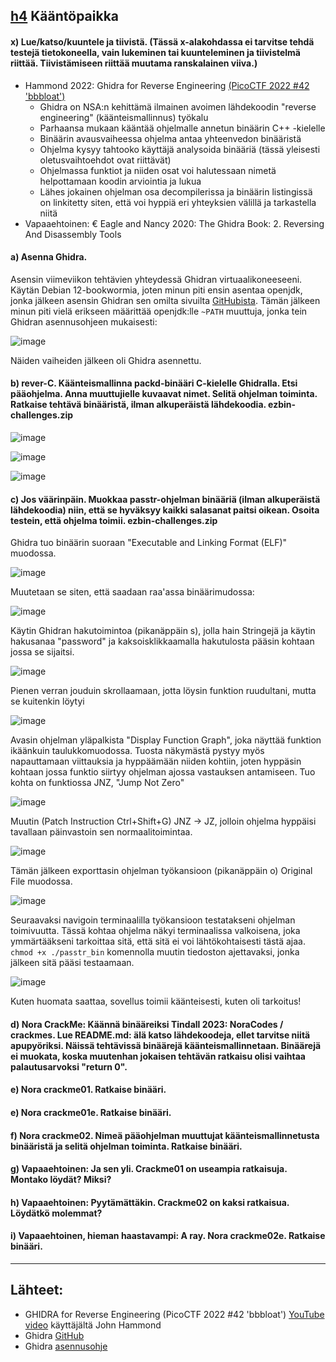 ## [h4](https://terokarvinen.com/application-hacking/#:~:text=tai%20kirjaston%20toteutusta.-,h4,-K%C3%A4%C3%A4nt%C3%B6paikka) Kääntöpaikka


#### x) Lue/katso/kuuntele ja tiivistä. (Tässä x-alakohdassa ei tarvitse tehdä testejä tietokoneella, vain lukeminen tai kuunteleminen ja tiivistelmä riittää. Tiivistämiseen riittää muutama ranskalainen viiva.)
- Hammond 2022: Ghidra for Reverse Engineering [(PicoCTF 2022 #42 'bbbloat')](https://www.youtube.com/watch?v=oTD_ki86c9I)
  - Ghidra on NSA:n kehittämä ilmainen avoimen lähdekoodin "reverse engineering" (käänteismallinnus) työkalu
  - Parhaansa mukaan kääntää ohjelmalle annetun binäärin C++ -kielelle
  - Binäärin avausvaiheessa ohjelma antaa yhteenvedon binääristä
  - Ohjelma kysyy tahtooko käyttäjä analysoida binääriä (tässä yleisesti oletusvaihtoehdot ovat riittävät)
  - Ohjelmassa funktiot ja niiden osat voi halutessaan nimetä helpottamaan koodin arviointia ja lukua
  - Lähes jokainen ohjelman osa decompilerissa ja binäärin listingissä on linkitetty siten, että voi hyppiä eri yhteyksien välillä ja tarkastella niitä
- Vapaaehtoinen: € Eagle and Nancy 2020: The Ghidra Book: 2. Reversing And Disassembly Tools



#### a) Asenna Ghidra.

Asensin viimeviikon tehtävien yhteydessä Ghidran virtuaalikoneeseeni. Käytän Debian 12-bookwormia, joten minun piti ensin asentaa openjdk, jonka jälkeen asensin Ghidran sen omilta sivuilta [GitHubista](https://github.com/NationalSecurityAgency/ghidra/releases). Tämän jälkeen minun piti vielä erikseen määrittää openjdk:lle `~PATH` muuttuja, jonka tein Ghidran asennusohjeen mukaisesti:

![image](https://github.com/user-attachments/assets/151b0142-fbe5-4a58-a55f-fd9afed388d1)

Näiden vaiheiden jälkeen oli Ghidra asennettu.



#### b) rever-C. Käänteismallinna packd-binääri C-kielelle Ghidralla. Etsi pääohjelma. Anna muuttujielle kuvaavat nimet. Selitä ohjelman toiminta. Ratkaise tehtävä binääristä, ilman alkuperäistä lähdekoodia. ezbin-challenges.zip

![image](https://github.com/user-attachments/assets/70100a14-517c-4cdc-a232-f0c962a930fe)

![image](https://github.com/user-attachments/assets/39526217-af20-42ab-952a-9f49b25a8699)

![image](https://github.com/user-attachments/assets/d2a51b59-a2da-428f-8810-4cefdf053e78)




#### c) Jos väärinpäin. Muokkaa passtr-ohjelman binääriä (ilman alkuperäistä lähdekoodia) niin, että se hyväksyy kaikki salasanat paitsi oikean. Osoita testein, että ohjelma toimii. ezbin-challenges.zip

Ghidra tuo binäärin suoraan "Executable and Linking Format (ELF)" muodossa.

![image](https://github.com/user-attachments/assets/e21debad-44ed-449b-a349-ae37e903da3b)

Muutetaan se siten, että saadaan raa'assa binäärimudossa:

![image](https://github.com/user-attachments/assets/e86413ee-2ae2-4a99-b866-1937c91fca6f)

Käytin Ghidran hakutoimintoa (pikanäppäin s), jolla hain Stringejä ja käytin hakusanaa "password" ja kaksoisklikkaamalla hakutulosta pääsin kohtaan jossa se sijaitsi.

![image](https://github.com/user-attachments/assets/fd880fb4-373a-489c-870c-2d80107a58d6)

Pienen verran jouduin skrollaamaan, jotta löysin funktion ruudultani, mutta se kuitenkin löytyi

![image](https://github.com/user-attachments/assets/ee72c713-d7e4-4bc6-b0d9-4365e6f54ba7)

Avasin ohjelman yläpalkista "Display Function Graph", joka näyttää funktion ikäänkuin taulukkomuodossa. Tuosta näkymästä pystyy myös napauttamaan viittauksia ja hyppäämään niiden kohtiin, joten hyppäsin kohtaan jossa funktio siirtyy ohjelman ajossa vastauksen antamiseen. Tuo kohta on funktiossa JNZ, "Jump Not Zero"

![image](https://github.com/user-attachments/assets/2505f8c7-0e50-4eac-b661-3b636bc30648)

Muutin (Patch Instruction Ctrl+Shift+G) JNZ -> JZ, jolloin ohjelma hyppäisi tavallaan päinvastoin sen normaalitoimintaa.

![image](https://github.com/user-attachments/assets/882ae9c3-c8ef-4dcc-aaf2-018c68e3dd4a)

Tämän jälkeen exporttasin ohjelman työkansioon (pikanäppäin o) Original File muodossa.

![image](https://github.com/user-attachments/assets/81448844-3fce-4183-b670-25c9f0c4b8f7)

Seuraavaksi navigoin terminaalilla työkansioon testatakseni ohjelman toimivuutta. Tässä kohtaa ohjelma näkyi terminaalissa valkoisena, joka ymmärtääkseni tarkoittaa sitä, että sitä ei voi lähtökohtaisesti tästä ajaa. `chmod +x ./passtr_bin` komennolla muutin tiedoston ajettavaksi, jonka jälkeen sitä pääsi testaamaan.

![image](https://github.com/user-attachments/assets/5c115f0e-e705-4bfd-ae08-909d17260963)

Kuten huomata saattaa, sovellus toimii käänteisesti, kuten oli tarkoitus!



#### d) Nora CrackMe: Käännä binääreiksi Tindall 2023: NoraCodes / crackmes. Lue README.md: älä katso lähdekoodeja, ellet tarvitse niitä apupyöriksi. Näissä tehtävissä binäärejä käänteismallinnetaan. Binäärejä ei muokata, koska muutenhan jokaisen tehtävän ratkaisu olisi vaihtaa palautusarvoksi "return 0".

#### e) Nora crackme01. Ratkaise binääri.

#### e) Nora crackme01e. Ratkaise binääri.

#### f) Nora crackme02. Nimeä pääohjelman muuttujat käänteismallinnetusta binääristä ja selitä ohjelman toiminta. Ratkaise binääri.



#### g) Vapaaehtoinen: Ja sen yli. Crackme01 on useampia ratkaisuja. Montako löydät? Miksi?

#### h) Vapaaehtoinen: Pyytämättäkin. Crackme02 on kaksi ratkaisua. Löydätkö molemmat?

#### i) Vapaaehtoinen, hieman haastavampi: A ray. Nora crackme02e. Ratkaise binääri.



---
## Lähteet:

- GHIDRA for Reverse Engineering (PicoCTF 2022 #42 'bbbloat') [YouTube video](https://www.youtube.com/watch?v=oTD_ki86c9I) käyttäjältä John Hammond
- Ghidra [GitHub](https://github.com/NationalSecurityAgency/ghidra/releases)
- Ghidra [asennusohje](https://htmlpreview.github.io/?https://github.com/NationalSecurityAgency/ghidra/blob/stable/GhidraDocs/InstallationGuide.html)
